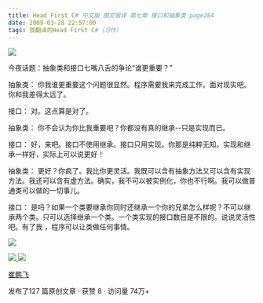 ```yaml
---
title: Head First C# 中文版 图文皆译 第七章 接口和抽象类 page284
date: 2009-03-28 22:57:00
tags: 我翻译的Head First C#（习作）
---
```

![](https://p-blog.csdn.net/images/p_blog_csdn_net/cuipengfei1/EntryImages/20090328/2009-03-28_22-39-08.jpg)

今夜话题：抽象类和接口七嘴八舌的争论“谁更重要？”

  

抽象类：  你我谁更重要这个问题很显然。程序需要我来完成工作。面对现实吧。你和我差得太远了。

  

接口：  对。这点算是对了。

  

抽象类：  你不会认为你比我重要吧？你都没有真的继承--只是实现而已。

  

接口：  好，来吧。接口不使用继承。接口只用实现。你那是纯粹无知。实现和继承一样好，实际上可以说更好！

  

抽象类：
更好？你疯了。我比你更灵活。我既可以含有抽象方法又可以含有实现方法。我还可以含有虚方法。确实，我不可以被实例化，你也不行啊。我可以做普通类可以做的一切事儿。

  

接口：  是吗？如果一个类要继承你同时还继承一个你的兄弟怎么样呢？不可以继承两个类。只可以选择继承一个类。一个类实现的接口数目是不限的。说说灵活性吧。有了我
，程序可以让类做任何事情。

  

![](https://p-blog.csdn.net/images/p_blog_csdn_net/cuipengfei1/EntryImages/20090328/2009-03-28_22-55-58.jpg)



[ ![](https://profile.csdnimg.cn/5/2/5/3_cuipengfei1)
![](https://g.csdnimg.cn/static/user-reg-year/1x/11.png)
](https://blog.csdn.net/cuipengfei1)

[ 崔鹏飞 ](https://blog.csdn.net/cuipengfei1)

发布了127 篇原创文章  ·  获赞 8  ·  访问量 74万+

